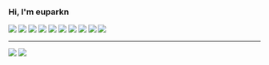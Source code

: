### Hi, I'm euparkn

<img src='https://img.shields.io/badge/TypeScript-3178C6?logo=typescript&style=flat-square&logoColor=fff'/> <img src='https://img.shields.io/badge/JavaScript-F7DF1E?logo=javascript&style=flat-square&logoColor=000'/> <img src='https://img.shields.io/badge/React-61DAFB?logo=react&style=flat-square&logoColor=000'/> <img src='https://img.shields.io/badge/HTML5-E34F26?logo=html5&style=flat-square&logoColor=fff'/> <img src='https://img.shields.io/badge/CSS3-1572B6?logo=css3&style=flat-square&logoColor=fff'/> <img src='https://img.shields.io/badge/styledcomponents-DB7093?logo=styledcomponents&style=flat-square&logoColor=fff'/> <img src='https://img.shields.io/badge/Sass-CC6699?logo=sass&style=flat-square&logoColor=fff'/> <img src='https://img.shields.io/badge/Unity-000000?logo=unity&style=flat-square&logoColor=fff'/> <img src='https://img.shields.io/badge/Figma-F24E1E?logo=figma&style=flat-square&logoColor=fff'/> <img src='https://img.shields.io/badge/Git-F05032?logo=git&style=flat-square&logoColor=fff'/>

---

<a href='https://github.com/euparkn' target='_blank'><img src='https://img.shields.io/badge/@euparkn-181717?logo=github&style=flat-square&logoColor=fff'/></a> <a href='https://park-dev.tistory.com/' target='_blank'><img src='https://img.shields.io/badge/Blog-000000?logo=tistory&style=flat-square&logoColor=fff'/></a>
